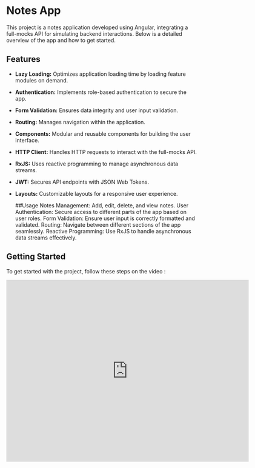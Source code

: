 # Notes App

This project is a notes application developed using Angular, integrating a full-mocks API for simulating backend interactions. Below is a detailed overview of the app and how to get started.

## Features

- **Lazy Loading:** Optimizes application loading time by loading feature modules on demand.
- **Authentication:** Implements role-based authentication to secure the app.
- **Form Validation:** Ensures data integrity and user input validation.
- **Routing:** Manages navigation within the application.
- **Components:** Modular and reusable components for building the user interface.
- **HTTP Client:** Handles HTTP requests to interact with the full-mocks API.
- **RxJS:** Uses reactive programming to manage asynchronous data streams.
- **JWT:** Secures API endpoints with JSON Web Tokens.
- **Layouts:** Customizable layouts for a responsive user experience.

  ##Usage
  Notes Management: Add, edit, delete, and view notes.
  User Authentication: Secure access to different parts of the app based on user roles.
  Form Validation: Ensure user input is correctly formatted and validated.
  Routing: Navigate between different sections of the app seamlessly.
  Reactive Programming: Use RxJS to handle asynchronous data streams effectively.

## Getting Started

To get started with the project, follow these steps on the video :
<iframe src="https://player.vimeo.com/video/5952313?autoplay=0&byline=0&portrait=0&title=0" frameborder="0" width="640" height="480" webkitallowfullscreen mozallowfullscreen allowfullscreen></iframe>

